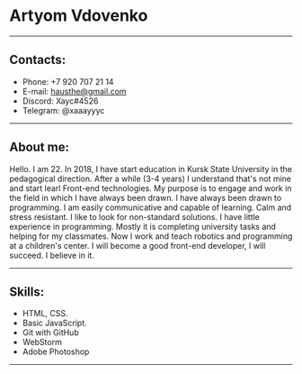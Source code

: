 # Artyom Vdovenko
***
## Contacts:
* Phone: +7 920 707 21 14
* E-mail: hausthe@gmail.com
* Discord: Хаус#4526
* Telegram: @xaaayyyc
***
## About me:
Hello. I am 22. In 2018, I have start education in Kursk State University in the pedagogical direction. After a while (3-4 years) I understand that's not mine and start learl Front-end technologies.
My purpose is to engage and work in the field in which I have always been drawn. I have always been drawn to programming. I am easily communicative and capable of learning. Calm and stress resistant. I like to look for non-standard solutions.
I have little experience in programming. Mostly it is completing university tasks and helping for my classmates. Now I work and teach robotics and programming at a children's center.
I will become a good front-end developer, I will succeed. I believe in it.
***
## Skills:
* HTML, CSS.
* Basic JavaScript.
* Git with GitHub
* WebStorm
* Adobe Photoshop
***

